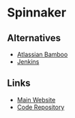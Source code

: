 # Spinnaker

<!--
https://netflixtechblog.com/how-we-build-code-at-netflix-c5d9bd727f15

https://github.com/FuriKuri/spinnaker-istio-canary

https://linkedin.com/learning/kubernetes-continuous-delivery-with-spinnaker/spinnaker-for-continuous-delivery-pipelines

https://www.udemy.com/course/continuous-deployments-using-spinnaker-on-aws-and-kubernetes/

https://github.com/in4it/spinnaker-course

https://github.com/spinnaker/halyard
https://github.com/foremast/foremast
https://github.com/spinnaker/swabbie
https://github.com/spinnaker/spin

https://github.com/Thakurvaibhav/k8s/tree/master/ci-cd
-->

## Alternatives

- [Atlassian Bamboo](/atlassian/atlassian-bamboo.md)
- [Jenkins](/jenkins/README.md)

## Links

- [Main Website](https://spinnaker.io/)
- [Code Repository](https://github.com/spinnaker/spinnaker)
